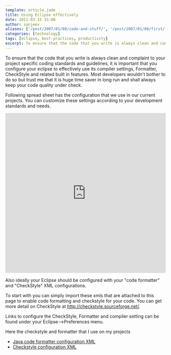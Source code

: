 ```yaml
---
template: article.jade
title: Using Eclipse effectively
date: 2011-03-15 15:00
author: sanjeev
aliases: ['/post/2007/01/08/code-and-stuff/', '/post/2007/01/08/first/', '/post/2008/01/08/first']
categories: [technology]
tags: [eclipse, best-practices, productivity]
excerpt: To ensure that the code that you write is always clean and complaint to your project specific coding standards and guidelines, it is important that you configure your eclipse to effectively use its compiler settings, Formatter, CheckStyle and related built in features.
---
```


To ensure that the code that you write is always clean and complaint to your project specific coding standards and guidelines, it is important that you configure your eclipse to effectively use its compiler settings, Formatter, CheckStyle and related built in features. Most developers wouldn't bother to do so but trust me that it is huge time saver in long run and shall always keep your code quality under check.

Following spread sheet has the configuration that we use in our current projects. You can customize these settings according to your development standards and needs. 

<iframe width='100%' height='500' frameborder='0' src='https://docs.google.com/spreadsheet/pub?key=0Ap6Wf8mnIbkvdFZnZTNweGxOd2haZnpyN1NPSXNZNkE&output=html&widget=true'></iframe>

Also ideally your Eclipse should be configured with your "code formatter" and "CheckStyle" XML configurations. 

<span class="more"></span>

To start with you can simply import these xmls that are attached to this page to enable code formatting and checkstyle for your code. You can get more detail on CheckStyle at http://checkstyle.sourceforge.net/. 

Links to configure the CheckStyle, Formatter and compiler setting can be found under your Eclipse-->Preferences menu.

Here the checkstyle and formatter that I  use on my projects 

* [Java code formatter configuration XML](https://docs.google.com/file/d/0B56Wf8mnIbkvVm9saFEwaHE0UWM/edit?usp=sharing)
* [Checkstyle configuration XML](https://docs.google.com/file/d/0B56Wf8mnIbkvX0pualpCWnRpc0E/edit?usp=sharing)

